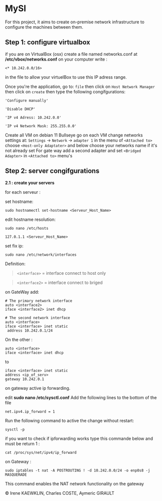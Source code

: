 # MySI

For this project, it aims to create on-premise network infrastructure to configure the machines between them.

## Step 1: configure virtualbox

if you are on VirtualBox (osx) create a file named networks.conf at **/etc/vbox/networks.conf** on your computer write :

`<* 10.242.0.0/16>`

in the file to allow your virtuelBox to use this IP adress range.

Once you're the application, go to: `file` then click on `Host Network Manager`
then click on `create` then type the following congifgurations:

```
'Configure manually'

'Disable DHCP'

'IP v4 Adress: 10.242.0.0'

'IP v4 Network Mask: 255.255.0.0'
```

Create all VM on debian 11 Bullseye
go on each VM
change networks settings at: `Settings` -> `Network` -> `adapter 1`
in the menu of `<Attached to>` choose `<Host-only Adaptater>` and below choose your networks name if it's not already set
For gate way add a second adapter and set `<Bridged Adapter>` in `<Attached to>` menu's

## Step 2: server congifgurations

**2.1 : create your servers**

for each serveur :

set hostname:

```
sudo hostnamectl set-hostname <Serveur_Host_Name>
```

edit hostname resolution:

```
sudo nano /etc/hosts
```

`127.0.1.1 <Serveur_Host_Name>`

set fix ip:

```
sudo nano /etc/network/interfaces
```

Definition:
>`<interface>` = interface connect to host only

>`<interface2>` = interface connect to briged

on GateWay add:

```
# The primary network interface
auto <interface2>
iface <interface2> inet dhcp

# The second network interface
auto <interface>
iface <interface> inet static
 address 10.242.0.1/24
```

On the other :

```
auto <interface>
iface <interface> inet dhcp
```

to

```
iface <interface> inet static
address <ip_of_serv>
gateway 10.242.0.1
```

on gateway active ip forwarding.

edit **sudo nano /etc/sysctl.conf**
Add the following lines to the bottom of the file
```
net.ipv4.ip_forward = 1
```

Run the following command to active the change without restart:
```
sysctl -p
```

if you want to check if ipforwarding works type this commande below and must be return 1 :

```
cat /proc/sys/net/ipv4/ip_forward
```

on Gateway :

```
sudo iptables -t nat -A POSTROUTING ! -d 10.242.0.0/24 -o enp0s8 -j MASQUERADE
```
This command enables the NAT network functionality on the gateway



© Irene KAEWKLIN, Charles COSTE, Aymeric GIRAULT
